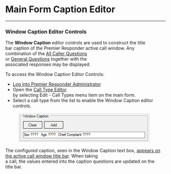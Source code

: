 # Main Form Caption Editor

***

### **Window Caption Editor Controls**

The **Window Caption** editor controls are used to construct the title
\
bar caption of the Premier Responder active call window.  Any
\
combination of the [All Caller Questions](<All Caller Questions.md>)
\
or [General Questions](<General Questions.md>) together with the
\
associated responses may be displayed.

To access the Window Caption Editor Controls:

* [Log into Premier Responder Administrator](<Logging In.md>)
* Open the [Call Type Editor](<Available Call Types Editor.md>)
  \
  by selecting Edit - Call Types menu item on the main form.
* Select a call type from the list to enable the Window Caption editor
  \
  controls.

<figure><img src=".gitbook/assets/Main Form Caption Editor_files/image001.png" alt=""><figcaption></figcaption></figure>

The configured caption, seen in the Window Caption text box, [appears on
the active call window title bar](<General Questions.md>).  When taking
\
a call, the values entered into the caption questions are updated on the
\
title bar.
